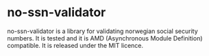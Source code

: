 # no-ssn-validator

no-ssn-validator is a library for validating norwegian social security numbers.
It is tested and it is AMD (Asynchronous Module Definition) compatible. It is
released under the MIT licence.
